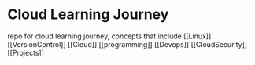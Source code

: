 # Cloud Learning Journey
repo for cloud learning journey, concepts that include 
[[Linux]]
[[VersionControl]]
[[Cloud]]
[[programming]]
[[Devops]]
[[CloudSecurity]]
[[Projects]]
